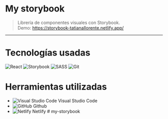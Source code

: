 # My storybook

> Librería de componentes visuales con Storybook.\
> Demo: https://storybook-tatianallorente.netlify.app/

---

# Tecnologías usadas

![React](https://img.shields.io/badge/-React-61DAFB?style=flat&logo=react&logoColor=white)
![Storybook](https://img.shields.io/badge/Storybook-FF4785?style=flat&logo=Storybook&logoColor=white)
![SASS](https://img.shields.io/badge/-SASS-CC6699?style=flat&logo=SASS&logoColor=white)
![Git](https://img.shields.io/badge/-Git-F05032?style=flat&logo=git&logoColor=white)

# Herramientas utilizadas

- ![Visual Studio Code](https://img.shields.io/badge/-007ACC?style=flat&logo=visual-studio-code&logoColor=white) Visual Studio Code
- ![GitHub](https://img.shields.io/badge/-181717?style=flat&logo=GitHub&logoColor=white) Github
- ![Netlify](https://img.shields.io/badge/-05BDBA?style=flat&logo=netlify&logoColor=white) Netlify
#   m y - s t o r y b o o k  
 